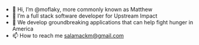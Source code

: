 - 👋 Hi, I’m @moflaky, more commonly known as Matthew
- 👀 I’m a full stack software developer for Upstream Impact
- 🌱 We develop groundbreaking applications that can help fight hunger in America
- 📫 How to reach me salamackm@gmail.com

<!---
moflaky/moflaky is a ✨ special ✨ repository because its `README.md` (this file) appears on your GitHub profile.
You can click the Preview link to take a look at your changes.
--->
